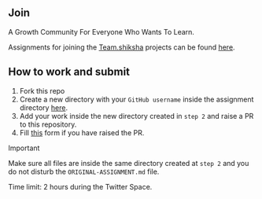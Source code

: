 ## Join
A Growth Community For Everyone Who Wants To Learn.

Assignments for joining the [Team.shiksha](https://team.shiksha) projects can be found [here](./Assignment%203%20May%20Twitter%20live//ORIGINAL-ASSIGNMENT.md).

## How to work and submit

1. Fork this repo
2. Create a new directory with your `GitHub username` inside the assignment directory [here](./Assignment%203%20May%20Twitter%20live/).
3. Add your work inside the new directory created in `step 2` and raise a PR to this repository.
4. Fill [this](https://forms.gle/aSC8Y7QbsbK9dX177) form if you have raised the PR.

> [!IMPORTANT]  
> Make sure all files are inside the same directory created at `step 2` and you do not disturb the `ORIGINAL-ASSIGNMENT.md` file.

Time limit: 2 hours during the Twitter Space.